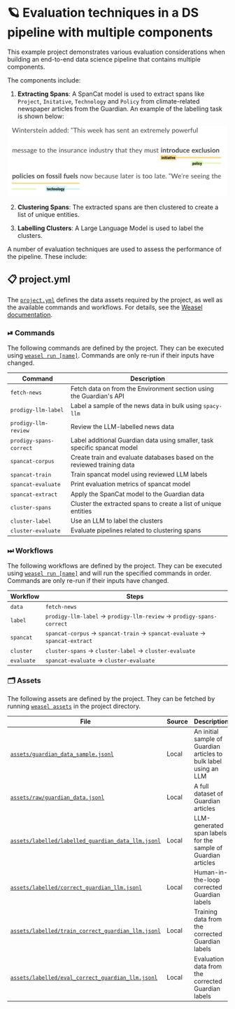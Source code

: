 <!-- WEASEL: AUTO-GENERATED DOCS START (do not remove) -->

# 🪐 Evaluation techniques in a DS pipeline with multiple components 

This example project demonstrates various evaluation considerations when building an end-to-end data science pipeline that contains multiple components. 

The components include:

1. **Extracting Spans**: A SpanCat model is used to extract spans like `Project`, `Initative`, `Technology` and `Policy` from climate-related newspaper articles from the Guardian. An example of the labelling task is shown below:

<p align="center">
  <img src="images/label_example.png" alt="SpanCat labelling"/>
</p>

2. **Clustering Spans**: The extracted spans are then clustered to create a list of unique entities.

3. **Labelling Clusters**: A Large Language Model is used to label the clusters.

A number of evaluation techniques are used to assess the performance of the pipeline. These include:

## 📋 project.yml

The [`project.yml`](project.yml) defines the data assets required by the
project, as well as the available commands and workflows. For details, see the
[Weasel documentation](https://github.com/explosion/weasel).

### ⏯ Commands

The following commands are defined by the project. They
can be executed using [`weasel run [name]`](https://github.com/explosion/weasel/tree/main/docs/cli.md#rocket-run).
Commands are only re-run if their inputs have changed.

| Command | Description |
| --- | --- |
| `fetch-news` | Fetch data on from the Environment section using the Guardian's API |
| `prodigy-llm-label` | Label a sample of the news data in bulk using `spacy-llm` |
| `prodigy-llm-review` | Review the LLM-labelled news data |
| `prodigy-spans-correct` | Label additional Guardian data using smaller, task specific spancat model |
| `spancat-corpus` | Create train and evaluate databases based on the reviewed training data |
| `spancat-train` | Train spancat model using reviewed LLM labels |
| `spancat-evaluate` | Print evaluation metrics of spancat model|
| `spancat-extract` | Apply the SpanCat model to the Guardian data |
| `cluster-spans` | Cluster the extracted spans to create a list of unique entities |
| `cluster-label` | Use an LLM to label the clusters |
| `cluster-evaluate` | Evaluate pipelines related to clustering spans |

### ⏭ Workflows

The following workflows are defined by the project. They
can be executed using [`weasel run [name]`](https://github.com/explosion/weasel/tree/main/docs/cli.md#rocket-run)
and will run the specified commands in order. Commands are only re-run if their
inputs have changed.

| Workflow | Steps |
| --- | --- |
| `data` | `fetch-news` |
| `label` | `prodigy-llm-label` &rarr; `prodigy-llm-review` &rarr; `prodigy-spans-correct` |
| `spancat` | `spancat-corpus` &rarr; `spancat-train` &rarr; `spancat-evaluate` &rarr; `spancat-extract` |
| `cluster` | `cluster-spans` &rarr; `cluster-label` &rarr; `cluster-evaluate` |
| `evaluate` | `spancat-evaluate` &rarr; `cluster-evaluate` |

### 🗂 Assets

The following assets are defined by the project. They can
be fetched by running [`weasel assets`](https://github.com/explosion/weasel/tree/main/docs/cli.md#open_file_folder-assets)
in the project directory.

| File | Source | Description |
| --- | --- | --- |
| [`assets/guardian_data_sample.jsonl`](assets/raw/guardian_data_sample.jsonl) | Local | An initial sample of Guardian articles to bulk label using an LLM|
| [`assets/raw/guardian_data.jsonl`](assets/raw/guardian_data.jsonl) | Local | A full dataset of Guardian articles |
| [`assets/labelled/labelled_guardian_data_llm.jsonl`](assets/labelled/labelled_guardian_data_llm.jsonl) | Local | LLM-generated span labels for the sample of Guardian articles |
| [`assets/labelled/correct_guardian_llm.jsonl`](assets/labelled/correct_guardian_llm.jsonl) | Local | Human-in-the-loop corrected Guardian labels |
| [`assets/labelled/train_correct_guardian_llm.jsonl`](assets/labelled/train_correct_guardian_llm.jsonl) | Local | Training data from the corrected Guardian labels |
| [`assets/labelled/eval_correct_guardian_llm.jsonl`](assets/labelled/train_correct_guardian_llm.jsonl) | Local | Evaluation data from the corrected Guardian labels |

<!-- WEASEL: AUTO-GENERATED DOCS END (do not remove) -->
